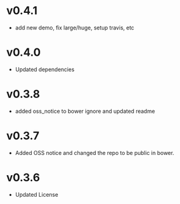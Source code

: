 v0.4.1
==================
* add new demo, fix large/huge, setup travis, etc

v0.4.0
==================
* Updated dependencies

v0.3.8
==============================
* added oss_notice to bower ignore and updated readme

v0.3.7
==============================
* Added OSS notice and changed the repo to be public in bower.

v0.3.6
====================
* Updated License
